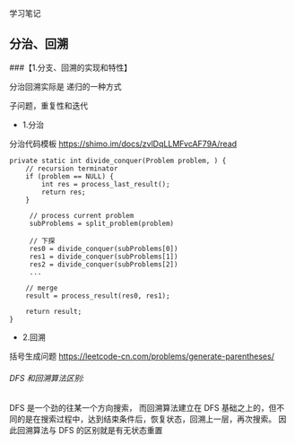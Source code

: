 学习笔记

## 分治、回溯

###【1.分支、回溯的实现和特性】

分治回溯实际是 递归的一种方式

子问题，重复性和迭代

* 1.分治

分治代码模板
https://shimo.im/docs/zvlDqLLMFvcAF79A/read
```
private static int divide_conquer(Problem problem, ) {    
    // recursion terminator
    if (problem == NULL) {    
        int res = process_last_result();    
        return res;       
    }  

     // process current problem
     subProblems = split_problem(problem)   

     // 下探
     res0 = divide_conquer(subProblems[0])  
     res1 = divide_conquer(subProblems[1])    
     res2 = divide_conquer(subProblems[2])    
     ...

    // merge
    result = process_result(res0, res1);    

    return result;
}
```

* 2.回溯

括号生成问题 https://leetcode-cn.com/problems/generate-parentheses/

###### DFS 和回溯算法区别:
DFS 是一个劲的往某一个方向搜索，
而回溯算法建立在 DFS 基础之上的，但不同的是在搜索过程中，达到结束条件后，恢复状态，回溯上一层，再次搜索。
因此回溯算法与 DFS 的区别就是有无状态重置

